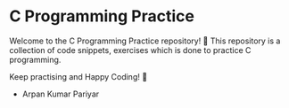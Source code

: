 # C Programming Practice

Welcome to the C Programming Practice repository! 🎉
This repository is a collection of code snippets, exercises which is done to practice C programming.

Keep practising and Happy Coding! 🚀
- Arpan Kumar Pariyar